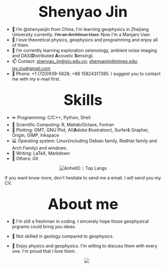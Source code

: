 # <div align='center' ><font size='70'>Shenyao Jin</font></div>

- 👋 I’m @shenyaojin from China. I'm learning geophysics in Zhejiang University currently. ~~I'm an Archlinux User.~~ Now I'm a Manjaro User.
- 👀 I love theoretical physics, geophysics and programming and enjoy all of them.
- 🌱 I’m currently learning exploration seismology, ambient noise imaging and DAS(**D**istributed **A**coustic **S**ensing).
- 📫 Contact: shenyao_jin@zju.edu.cn; shenyaojin@mines.edu; jsy.zju@gmail.com
- 📱 Phone: +1 (720)939-5628; +86 15824317395. I suggest you to contact me with my e-mail first.

## <div align='center' ><font size='70'>Skills</font></div>

- ⏩ Programming: C/C++, Python, Shell
- 📌 Scientific Computing: R, Matlab/Octave, Fortran
- 📘 Plotting: GMT, GNU Plot, AI(**A**dobe **I**llustratoor), Surfer& Grapher, Origin, GIMP, Inkspace
- 💻 Operating system: Linux(including Debian family, RedHat family and Arch Family) and windows.
- 💬 Writing: LaTeX, Markdown
- 💭 Others: Git

<p align="center"><img src="https://github-readme-stats.vercel.app/api/top-langs/?username=shenyaojin&langs_count=10&theme=tokyonight&layout=compact" alt="AnhellO :: Top Langs" /></p>

If you want know more, don't hesitate to send me a email. I will send you my CV.

## <div align='center' ><font size='70'>About me</font></div>

- 💬 I'm still a freshman in coding. I sincerely hope those geophysical prgrams could bring you ideas.
- 👼 Not skilled in geology compared to geophysics. 
- 👦 Enjoy physics and geophysics. I'm willing to discuss them with every one. I'm proud that I love them.
  
  <p align="center"><img src="https://github-readme-stats.vercel.app/api?username=shenyaojin&show_icons=true" /></p>
  <!---
  shenyaojin/shenyaojin is a ✨ special ✨ repository because its `README.md` (this file) appears on your GitHub profile.
  You can click the Preview link to take a look at your changes.
  --->
